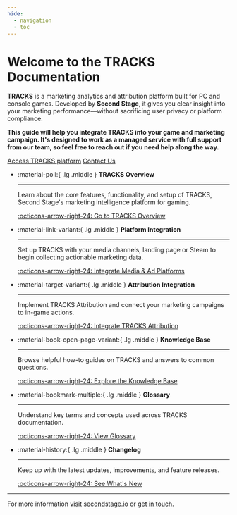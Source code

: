 ```yaml
---
hide:
  - navigation
  - toc
---
```


<!-- Hero Section -->

<div class="hero">
  <h1>Welcome to the TRACKS Documentation</h1>

  <p><strong>TRACKS</strong> is a marketing analytics and attribution platform built for PC and console games. Developed by <strong>Second Stage</strong>, it gives you clear insight into your marketing performance—without sacrificing user privacy or platform compliance.</p>
  <p><strong>This guide will help you integrate TRACKS into your game and marketing campaign. It's designed to work as a managed service with full support from our team, so feel free to reach out if you need help along the way.</strong></p>

  <div class="cta-buttons-container">
    <a href="https://tracks.secondstage.io/" target="_blank" class="cta-button">Access TRACKS platform</a>
    <a href="mailto:hello@secondstage.io" class="cta-button secondary-cta-button">Contact Us</a>
  </div>
</div>

<!-- Features Grid -->

<div class="grid cards" markdown>

-   :material-poll:{ .lg .middle } __TRACKS Overview__

    ---

    Learn about the core features, functionality, and setup of TRACKS, Second Stage's marketing intelligence platform for gaming.

    [:octicons-arrow-right-24: Go to TRACKS Overview](/overview/functionality/)

-   :material-link-variant:{ .lg .middle } __Platform Integration__

    ---

    Set up TRACKS with your media channels, landing page or Steam to begin collecting actionable marketing data.

    [:octicons-arrow-right-24: Integrate Media & Ad Platforms](/platform/mediachannels/)

-   :material-target-variant:{ .lg .middle } __Attribution Integration__

    ---

    Implement TRACKS Attribution and connect your marketing campaigns to in-game actions.

    [:octicons-arrow-right-24: Integrate TRACKS Attribution](/attribution/overview/)

-   :material-book-open-page-variant:{ .lg .middle } __Knowledge Base__

    ---

    Browse helpful how-to guides on TRACKS and answers to common questions.

    [:octicons-arrow-right-24: Explore the Knowledge Base](/support/datasecurity/)

-   :material-bookmark-multiple:{ .lg .middle } __Glossary__

    ---

    Understand key terms and concepts used across TRACKS documentation.

    [:octicons-arrow-right-24: View Glossary](/glossary/)

-   :material-history:{ .lg .middle } __Changelog__

    ---

    Keep up with the latest updates, improvements, and feature releases.

    [:octicons-arrow-right-24: See What's New](/changelog/)

</div>


---

For more information visit [secondstage.io](https://secondstage.io) or [get in touch](https://secondstage.io/contact/).
